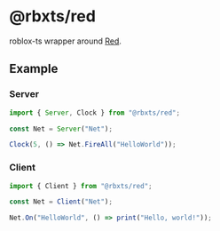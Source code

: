 # @rbxts/red

roblox-ts wrapper around [Red](https://github.com/jackdotink/Red).

## Example

### Server

```ts
import { Server, Clock } from "@rbxts/red";

const Net = Server("Net");

Clock(5, () => Net.FireAll("HelloWorld"));
```

### Client

```ts
import { Client } from "@rbxts/red";

const Net = Client("Net");

Net.On("HelloWorld", () => print("Hello, world!"));
```
